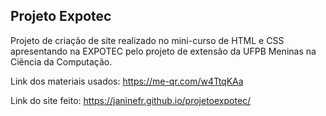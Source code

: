 ## Projeto Expotec

Projeto de criação de site realizado no mini-curso de HTML e CSS apresentando na EXPOTEC pelo projeto de extensão da UFPB Meninas na Ciência da Computação.

Link dos materiais usados: https://me-qr.com/w4TtqKAa

Link do site feito: https://janinefr.github.io/projetoexpotec/
